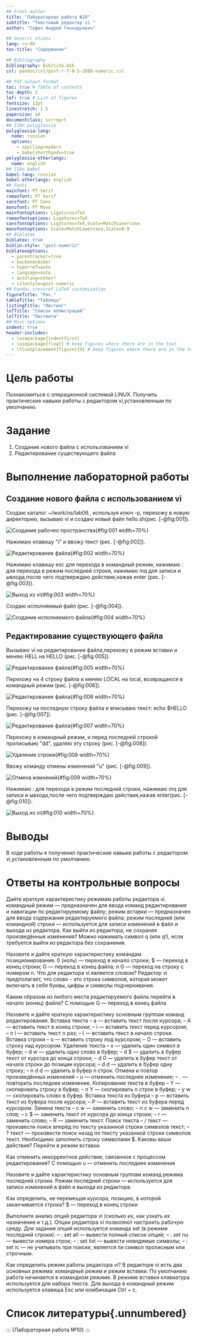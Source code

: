 ```yaml
---
## Front matter
title: "Лабораторная работа №10"
subtitle: "Текстовый редактор vi "
author: "Софич Андрей Геннадьевич"

## Generic otions
lang: ru-RU
toc-title: "Содержание"

## Bibliography
bibliography: bib/cite.bib
csl: pandoc/csl/gost-r-7-0-5-2008-numeric.csl

## Pdf output format
toc: true # Table of contents
toc-depth: 2
lof: true # List of figures
fontsize: 12pt
linestretch: 1.5
papersize: a4
documentclass: scrreprt
## I18n polyglossia
polyglossia-lang:
  name: russian
  options:
	- spelling=modern
	- babelshorthands=true
polyglossia-otherlangs:
  name: english
## I18n babel
babel-lang: russian
babel-otherlangs: english
## Fonts
mainfont: PT Serif
romanfont: PT Serif
sansfont: PT Sans
monofont: PT Mono
mainfontoptions: Ligatures=TeX
romanfontoptions: Ligatures=TeX
sansfontoptions: Ligatures=TeX,Scale=MatchLowercase
monofontoptions: Scale=MatchLowercase,Scale=0.9
## Biblatex
biblatex: true
biblio-style: "gost-numeric"
biblatexoptions:
  - parentracker=true
  - backend=biber
  - hyperref=auto
  - language=auto
  - autolang=other*
  - citestyle=gost-numeric
## Pandoc-crossref LaTeX customization
figureTitle: "Рис."
tableTitle: "Таблица"
listingTitle: "Листинг"
lofTitle: "Список иллюстраций"
lolTitle: "Листинги"
## Misc options
indent: true
header-includes:
  - \usepackage{indentfirst}
  - \usepackage{float} # keep figures where there are in the text
  - \floatplacement{figure}{H} # keep figures where there are in the text
---
```


# Цель работы

Познакомиться с операционной системой LINUX. Получить практические навыки работы с редактором vi,установленным по умолчанию.


# Задание

1) Создание нового файла с использованием vi
2) Редактирование существующего файла


# Выполнение лабораторной работы

## Создание нового файла с использованием vi

Создаю каталог ~/work/os/lab06., используя ключ -р, перехожу в новую директорию, вызываю vi и создаю новый файл hello.sh(рис. [-@fig:001]).

![Создание рабочео пространства](image/1.jpg){#fig:001 width=70%}

Нажимаю клавишу "i" и ввожу текст (рис. [-@fig:002]).

![Редактирование файла](image/2.jpg){#fig:002 width=70%}

Нажимаю клавишу esc для перехода в командный режим, нажимаю : для перехода в режим последней строки, нажимаю mq для записи и ывхода,после чего подтверждаю действия,нажав enter (рис. [-@fig:003]).

![Выход из vi](image/3.jpg){#fig:003 width=70%}

Создаю исполняемый файл (рис. [-@fig:004]).

![Создание исполняемого файла](image/4.jpg){#fig:004 width=70%}

## Редактирование существующего файла

Вызываю vi на редактирование файла,перехожу в режим вставки и меняю HELL на HELLO (рис. [-@fig:005]).

![Редактирование файла](image/5.jpg){#fig:005 width=70%}

Перехожу на 4 строку файла и меняю LOCAL на local, возвращаюся в командный режим (рис. [-@fig:006]).

![Редактирование файла](image/6.jpg){#fig:006 width=70%}

Перехожу на последную строку файла и вписываю текст: echo $HELLO (рис. [-@fig:007]).

![Редактирование файла](image/7.jpg){#fig:007 width=70%}

Перехожу в командный режим, и перед последней строкой прописываю "dd", удаляю эту строку (рис. [-@fig:008]).

![Удаление строки](image/8.jpg){#fig:008 width=70%}

Ввожу команду отмены изменений "u" (рис. [-@fig:009]).

![Отмена измнений](image/9.jpg){#fig:009 width=70%}

Нажимаю : для перехода в режим последней строки, нажимаю mq для записи и ывхода,после чего подтверждаю действия,нажав enter(рис. [-@fig:010]).

![Выход из vi](image/10.jpg){#fig:010 width=70%}


# Выводы

В ходе работы я полученил практические навыки работы с редактором vi,установленным по умолчанию.

# Ответы на контрольные вопросы

Дайте краткую характеристику режимам работы редактора vi.
командный режим — предназначен для ввода команд редактирования и навигации по редактируемому файлу;
режим вставки — предназначен для ввода содержания редактируемого файла;
режим последней (или командной) строки — используется для записи изменений в файл и выхода из редактора.
Как выйти из редактора, не сохраняя произведённые изменения?
Можно нажимать символ q (или q!), если требуется выйти из редактора без сохранения.

Назовите и дайте краткую характеристику командам позиционирования.
0 (ноль) — переход в начало строки;
$ — переход в конец строки;
G — переход в конец файла;
n G — переход на строку с номером n.
Что для редактора vi является словом?
Редактор vi предполагает, что слово - это строка символов, которая может включать в себя буквы, цифры и символы подчеркивания.

Каким образом из любого места редактируемого файла перейти в начало (конец) файла?
С помощью G — переход в конец файла

Назовите и дайте краткую характеристику основным группам команд редактирования.
Вставка текста – а — вставить текст после курсора; – А — вставить текст в конец строки; – i — вставить текст перед курсором; – n i — вставить текст n раз; – I — вставить текст в начало строки.
Вставка строки – о — вставить строку под курсором; – О — вставить строку над курсором.
Удаление текста – x — удалить один символ в буфер; – d w — удалить одно слово в буфер; – d $ — удалить в буфер текст от курсора до конца строки; – d 0 — удалить в буфер текст от начала строки до позиции курсора; – d d — удалить в буфер одну строку; – n d d — удалить в буфер n строк.
Отмена и повтор произведённых изменений – u — отменить последнее изменение; – . — повторить последнее изменение.
Копирование текста в буфер – Y — скопировать строку в буфер; – n Y — скопировать n строк в буфер; – y w — скопировать слово в буфер.
Вставка текста из буфера – p — вставить текст из буфера после курсора; – P — вставить текст из буфера перед курсором.
Замена текста – c w — заменить слово; – n c w — заменить n слов; – c $ — заменить текст от курсора до конца строки; – r — заменить слово; – R — заменить текст.
Поиск текста – / текст — произвести поиск вперёд по тексту указанной строки символов текст; – ? текст — произвести поиск назад по тексту указанной строки символов текст.
Необходимо заполнить строку символами $. Каковы ваши действия?
Перейти в режим вставки.

Как отменить некорректное действие, связанное с процессом редактирования?
С помощью u — отменить последнее изменение

Назовите и дайте характеристику основным группам команд режима последней строки.
Режим последней строки — используется для записи изменений в файл и выхода из редактора.

Как определить, не перемещая курсора, позицию, в которой заканчивается строка?
$ — переход в конец строки

Выполните анализ опций редактора vi (сколько их, как узнать их назначение и т.д.).
Опции редактора vi позволяют настроить рабочую среду. Для задания опций используется команда set (в режиме последней строки): – : set all — вывести полный список опций; – : set nu — вывести номера строк; – : set list — вывести невидимые символы; – : set ic — не учитывать при поиске, является ли символ прописным или строчным.

Как определить режим работы редактора vi?
В редакторе vi есть два основных режима: командный режим и режим вставки. По умолчанию работа начинается в командном режиме. В режиме вставки клавиатура используется для набора текста. Для выхода в командный режим используется клавиша Esc или комбинация Ctrl + c.

# Список литературы{.unnumbered}

::: {Лабораторная работа №10}
:::

